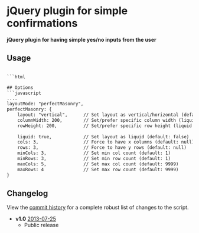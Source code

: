 jQuery plugin for simple confirmations
========

**jQuery plugin for having simple yes/no inputs from the user**



## Usage
```html

```html

## Options
```javascript
....
layoutMode: "perfectMasonry",
perfectMasonry: {
    layout: "vertical",      // Set layout as vertical/horizontal (default: vertical)
    columnWidth: 200,        // Set/prefer specific column width (liquid layout tries to prefer said width)
    rowHeight: 200,          // Set/prefer specific row height (liquid layout tries to prefer said height)
    
    liquid: true,            // Set layout as liquid (default: false)
    cols: 3,                 // Force to have x columns (default: null)
    rows: 3,                 // Force to have y rows (default: null)
    minCols: 3,              // Set min col count (default: 1)
    minRows: 3,              // Set min row count (default: 1)
    maxCols: 5,              // Set max col count (default: 9999)
    maxRows: 4               // Set max row count (default: 9999)
}
```



## Changelog

View the [commit history](https://github.com/zonear/isotope-perfectmasonry/commits/master) for a complete robust list of changes to the script.

+ **v1.0**
  [2013-07-25](https://github.com/zonear/isotope-perfectmasonry/commit/c6ee341a486e7b8688c6fb66dff2d079379c0932#jquery.isotope.perfectmasonry.js)
  - Public release
